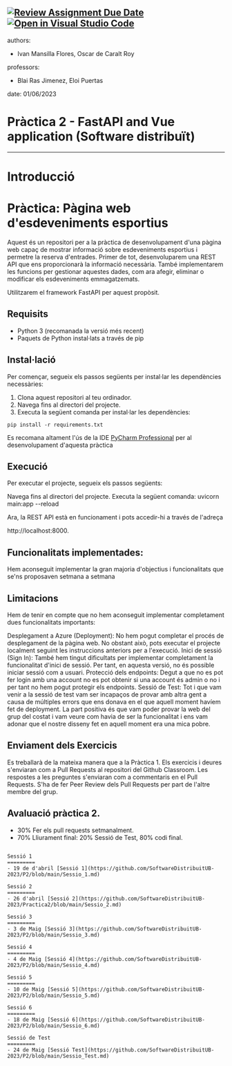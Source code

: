 [![Review Assignment Due Date](https://classroom.github.com/assets/deadline-readme-button-24ddc0f5d75046c5622901739e7c5dd533143b0c8e959d652212380cedb1ea36.svg)](https://classroom.github.com/a/iVhjdzUt)
[![Open in Visual Studio Code](https://classroom.github.com/assets/open-in-vscode-718a45dd9cf7e7f842a935f5ebbe5719a5e09af4491e668f4dbf3b35d5cca122.svg)](https://classroom.github.com/online_ide?assignment_repo_id=10840769&assignment_repo_type=AssignmentRepo)
---
authors:
- Ivan Mansilla Flores, Oscar de Caralt Roy

professors:
- Blai Ras Jimenez,  Eloi Puertas

date: 01/06/2023

# Pràctica 2 - FastAPI and Vue application (Software distribuït)
---

Introducció
============

# Pràctica: Pàgina web d'esdeveniments esportius

Aquest és un repositori per a la pràctica de desenvolupament d'una pàgina web capaç de mostrar informació sobre esdeveniments esportius i permetre la reserva d'entrades. Primer de tot, desenvoluparem una REST API que ens proporcionarà la informació necessària. També implementarem les funcions per gestionar aquestes dades, com ara afegir, eliminar o modificar els esdeveniments emmagatzemats.

Utilitzarem el framework FastAPI per aquest propòsit.

## Requisits

- Python 3 (recomanada la versió més recent)
- Paquets de Python instal·lats a través de pip

## Instal·lació

Per començar, segueix els passos següents per instal·lar les dependències necessàries:

1. Clona aquest repositori al teu ordinador.
2. Navega fins al directori del projecte.
3. Executa la següent comanda per instal·lar les dependències:


  <code>pip install -r requirements.txt</code>


Es recomana altament l'ús de la IDE [PyCharm Professional](https://www.jetbrains.com/pycharm/) per al desenvolupament d'aquesta pràctica

## Execució
Per executar el projecte, segueix els passos següents:

Navega fins al directori del projecte.
Executa la següent comanda:
uvicorn main:app --reload

Ara, la REST API està en funcionament i pots accedir-hi a través de l'adreça 

http://localhost:8000.

## Funcionalitats implementades:
Hem aconseguit implementar la gran majoria d'objectius i funcionalitats que se'ns proposaven setmana a setmana

## Limitacions

Hem de tenir en compte que no hem aconseguit implementar completament dues funcionalitats importants:

Desplegament a Azure (Deployment): No hem pogut completar el procés de desplegament de la pàgina web. No obstant això, pots executar el projecte localment seguint les instruccions anteriors per a l'execució.
Inici de sessió (Sign In): També hem tingut dificultats per implementar completament la funcionalitat d'inici de sessió. Per tant, en aquesta versió, no és possible iniciar sessió com a usuari.
Protecció dels endpoints: Degut a que no es pot fer login amb una account no es pot obtenir si una account és admin o no i per tant no hem pogut protegir els endpoints.
Sessió de Test: Tot i que vam venir a la sessió de test vam ser incapaços de provar amb altra gent a causa de múltiples errors que ens donava en el que aquell moment havíem fet de deployment. La part positiva és que vam poder provar la web del grup del costat i vam veure com havia de ser la funcionalitat i ens vam adonar que el nostre disseny fet en aquell moment era una mica pobre.




Enviament dels Exercicis
------------------------
Es treballarà de la mateixa manera que a la Pràctica 1. Els exercicis i deures s'enviaran com a Pull Requests al repositori del Github Classroom. Les respostes a les preguntes 
s'enviaran com a commentaris en el Pull Requests. S'ha de fer Peer Review dels Pull Requests per part de l'altre membre del grup.

Avaluació pràctica 2.
---------------------------
- 30% Fer els pull requests setmanalment.
- 70% Lliurament final: 20% Sessió de Test, 80% codi final.

```

Sessió 1
=========
- 19 de d'abril [Sessió 1](https://github.com/SoftwareDistribuitUB-2023/P2/blob/main/Sessio_1.md)

Sessió 2
=========
- 26 d'abril [Sessió 2](https://github.com/SoftwareDistribuitUB-2023/Practica2/blob/main/Sessio_2.md)

Sessió 3
=========
- 3 de Maig [Sessió 3](https://github.com/SoftwareDistribuitUB-2023/P2/blob/main/Sessio_3.md)

Sessió 4
=========
- 4 de Maig [Sessió 4](https://github.com/SoftwareDistribuitUB-2023/P2/blob/main/Sessio_4.md)

Sessió 5
=========
- 10 de Maig [Sessió 5](https://github.com/SoftwareDistribuitUB-2023/P2/blob/main/Sessio_5.md)

Sessió 6
=========
- 18 de Maig [Sessió 6](https://github.com/SoftwareDistribuitUB-2023/P2/blob/main/Sessio_6.md)

Sessió de Test
=========
- 24 de Maig [Sessió Test](https://github.com/SoftwareDistribuitUB-2023/P2/blob/main/Sessio_Test.md)

